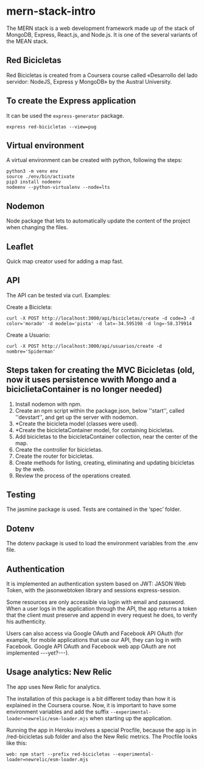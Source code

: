 # mern-stack-intro

The  MERN stack  is a web development framework made up of the stack of MongoDB, Express, React.js, and Node.js. It is one of the several variants of the  MEAN stack.

## Red Bicicletas

Red Bicicletas is created from a Coursera course called «Desarrollo del lado servidor: NodeJS, Express y MongoDB» by the Austral University.

## To create the Express application

It can be used the `express-generator` package.

`express red-bicicletas --view=pug`

## Virtual environment

A virtual environment can be created with python, following the steps:
```
python3 -m venv env
source ./env/bin/activate
pip3 install nodeenv
nodeenv --python-virtualenv --node=lts
```

## Nodemon

Node package that lets to automatically update the content of the project when changing the files.

## Leaflet

Quick map creator used for adding a map fast.


## API

The API can be tested via curl. Examples:

Create a Bicicleta:
```
curl -X POST http://localhost:3000/api/bicicletas/create -d code=3 -d color='morado' -d modelo='pista' -d lat=-34.595198 -d lng=-58.379914
```

Create a Usuario:
```
curl -X POST http://localhost:3000/api/usuarios/create -d nombre='Spiderman'
```


## Steps taken for creating the MVC Bicicletas (old, now it uses persistence wwith Mongo and a biciclietaContainer is no longer needed)

1. Install nodemon with npm.
1. Create an npm script within the package.json, below ''start'', called ''devstart'', and get up the server with nodemon.
1. *Create the bicicleta model (classes were used).
1. *Create the bicicletaContainer model, for containing bicicletas.
1. Add bicicletas to the bicicletaContainer collection, near the center of the map.
1. Create the controller for bicicletas.
1. Create the router for bicicletas.
1. Create methods for listing, creating, eliminating and updating bicicletas by the web.
1. Review the process of the operations created.


## Testing

The jasmine package is used.
Tests are contained in the ‘spec’ folder.


## Dotenv

The dotenv package is used to load the environment variables from the .env file.


## Authentication

It is implemented an authentication system based on JWT: JASON Web Token, with the jasonwebtoken library and sessions express-session.

Some resources are only accessible via login with email and password.
When a user logs in the application through the API, the app returns a token that the client must preserve and append in every request he does, to verify his authenticity.

Users can also access via Google OAuth and Facebook API OAuth (for example, for mobile applications that use our API, they can log in with Facebook. Google API OAuth and Facebook web app OAuth are not implemented ---yet?---).


## Usage analytics: New Relic

The app uses New Relic for analytics.

The installation of this package is a bit different today than how it is explained in the Coursera course.
Now, it is important to have some environment variables and add the suffix `--experimental-loader=newrelic/esm-loader.mjs` when starting up the application.

Running the app in Heroku involves a special Procfile, because the app is in /red-bicicletas sub folder and also the New Relic metrics.
The Procfile looks like this:
```
web: npm start --prefix red-bicicletas --experimental-loader=newrelic/esm-loader.mjs
```
